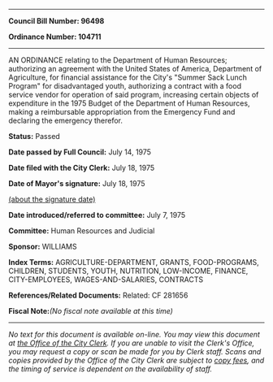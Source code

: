 

********

**Council Bill Number: 96498**
   
**Ordinance Number: 104711**
********

 AN ORDINANCE relating to the Department of Human Resources; authorizing an agreement with the United States of America, Department of Agriculture, for financial assistance for the City's "Summer Sack Lunch Program" for disadvantaged youth, authorizing a contract with a food service vendor for operation of said program, increasing certain objects of expenditure in the 1975 Budget of the Department of Human Resources, making a reimbursable appropriation from the Emergency Fund and declaring the emergency therefor.

**Status:** Passed
   
**Date passed by Full Council:** July 14, 1975
   
**Date filed with the City Clerk:** July 18, 1975
   
**Date of Mayor's signature:** July 18, 1975
   
[(about the signature date)](/~public/approvaldate.htm)
   
   
   
**Date introduced/referred to committee:** July 7, 1975
   
**Committee:** Human Resources and Judicial
   
**Sponsor:** WILLIAMS
   
   
**Index Terms:** AGRICULTURE-DEPARTMENT, GRANTS, FOOD-PROGRAMS, CHILDREN, STUDENTS, YOUTH, NUTRITION, LOW-INCOME, FINANCE, CITY-EMPLOYEES, WAGES-AND-SALARIES, CONTRACTS

**References/Related Documents:** Related: CF 281656

**Fiscal Note:**_(No fiscal note available at this time)_
********

_No text for this document is available on-line. You may view this document at [the Office of the City Clerk](http://www.seattle.gov/leg/clerk/contactUs.htm). If you are unable to visit the Clerk's Office, you may request a copy or scan be made for you by Clerk staff. Scans and copies provided by the Office of the City Clerk are subject to [copy fees](http://clerk.seattle.gov/~public/clerkfees.htm), and the timing of service is dependent on the availability of staff._

